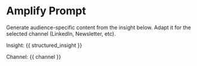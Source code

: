 # Amplify Prompt

Generate audience-specific content from the insight below. Adapt it for the selected channel (LinkedIn, Newsletter, etc).

Insight:
{{ structured_insight }}

Channel:
{{ channel }}